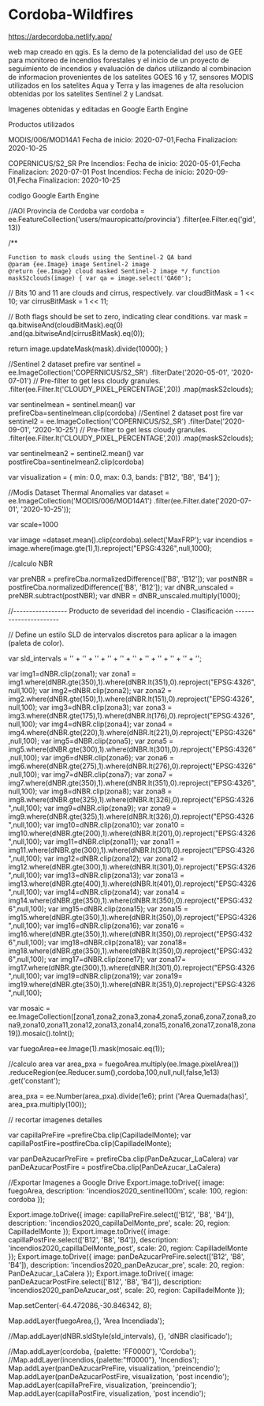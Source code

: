 # Cordoba-Wildfires

https://ardecordoba.netlify.app/

web map creado en qgis. Es la demo de la potencialidad del uso de GEE para monitoreo de incendios forestales y el inicio de un proyecto de seguimiento de incendios y evaluación de daños utilizando al combinacion de informacion provenientes de los satelites GOES 16 y 17, sensores MODIS utilizados en los satelites Aqua y Terra y las imagenes de alta resolucion obtenidas por los satelites Sentinel 2 y Landsat.

Imagenes obtenidas y editadas en Google Earth Engine

Productos utilizados

MODIS/006/MOD14A1 Fecha de inicio: 2020-07-01,Fecha Finalizacion: 2020-10-25

COPERNICUS/S2_SR
Pre Incendios: Fecha de inicio: 2020-05-01,Fecha Finalizacion: 2020-07-01 Post Incendios: Fecha de inicio: 2020-09-01,Fecha Finalizacion: 2020-10-25

codigo Google Earth Engine

//AOI Provincia de Cordoba var cordoba = ee.FeatureCollection('users/mauropicatto/provincia') .filter(ee.Filter.eq('gid', 13))

/**

    Function to mask clouds using the Sentinel-2 QA band
    @param {ee.Image} image Sentinel-2 image
    @return {ee.Image} cloud masked Sentinel-2 image */ function maskS2clouds(image) { var qa = image.select('QA60');

// Bits 10 and 11 are clouds and cirrus, respectively. var cloudBitMask = 1 << 10; var cirrusBitMask = 1 << 11;

// Both flags should be set to zero, indicating clear conditions. var mask = qa.bitwiseAnd(cloudBitMask).eq(0) .and(qa.bitwiseAnd(cirrusBitMask).eq(0));

return image.updateMask(mask).divide(10000); }

//Sentinel 2 dataset prefire var sentinel = ee.ImageCollection('COPERNICUS/S2_SR') .filterDate('2020-05-01', '2020-07-01') // Pre-filter to get less cloudy granules. .filter(ee.Filter.lt('CLOUDY_PIXEL_PERCENTAGE',20)) .map(maskS2clouds);

var sentinelmean = sentinel.mean() var prefireCba=sentinelmean.clip(cordoba) //Sentinel 2 dataset post fire var sentinel2 = ee.ImageCollection('COPERNICUS/S2_SR') .filterDate('2020-09-01', '2020-10-25') // Pre-filter to get less cloudy granules. .filter(ee.Filter.lt('CLOUDY_PIXEL_PERCENTAGE',20)) .map(maskS2clouds);

var sentinelmean2 = sentinel2.mean() var postfireCba=sentinelmean2.clip(cordoba)

var visualization = { min: 0.0, max: 0.3, bands: ['B12', 'B8', 'B4'] };

//Modis Dataset Thermal Anomalies var dataset = ee.ImageCollection('MODIS/006/MOD14A1') .filter(ee.Filter.date('2020-07-01', '2020-10-25'));

var scale=1000

var image =dataset.mean().clip(cordoba).select('MaxFRP'); var incendios = image.where(image.gte(1),1).reproject("EPSG:4326",null,1000);

//calculo NBR

var preNBR = prefireCba.normalizedDifference(['B8', 'B12']); var postNBR = postfireCba.normalizedDifference(['B8', 'B12']); var dNBR_unscaled = preNBR.subtract(postNBR); var dNBR = dNBR_unscaled.multiply(1000);

//----------------- Producto de severidad del incendio - Clasificación ----------------------

// Define un estilo SLD de intervalos discretos para aplicar a la imagen (paleta de color).

var sld_intervals = '' + '' + '' + '' + '' + '' + '' + '' + '' + '' + '';

var img1=dNBR.clip(zona1); var zona1 = img1.where(dNBR.gte(350),1).where(dNBR.lt(351),0).reproject("EPSG:4326",null,100); var img2=dNBR.clip(zona2); var zona2 = img2.where(dNBR.gte(150),1).where(dNBR.lt(151),0).reproject("EPSG:4326",null,100); var img3=dNBR.clip(zona3); var zona3 = img3.where(dNBR.gte(175),1).where(dNBR.lt(176),0).reproject("EPSG:4326",null,100); var img4=dNBR.clip(zona4); var zona4 = img4.where(dNBR.gte(220),1).where(dNBR.lt(221),0).reproject("EPSG:4326",null,100); var img5=dNBR.clip(zona5); var zona5 = img5.where(dNBR.gte(300),1).where(dNBR.lt(301),0).reproject("EPSG:4326",null,100); var img6=dNBR.clip(zona6); var zona6 = img6.where(dNBR.gte(275),1).where(dNBR.lt(276),0).reproject("EPSG:4326",null,100); var img7=dNBR.clip(zona7); var zona7 = img7.where(dNBR.gte(350),1).where(dNBR.lt(351),0).reproject("EPSG:4326",null,100); var img8=dNBR.clip(zona8); var zona8 = img8.where(dNBR.gte(325),1).where(dNBR.lt(326),0).reproject("EPSG:4326",null,100); var img9=dNBR.clip(zona9); var zona9 = img9.where(dNBR.gte(325),1).where(dNBR.lt(326),0).reproject("EPSG:4326",null,100); var img10=dNBR.clip(zona10); var zona10 = img10.where(dNBR.gte(200),1).where(dNBR.lt(201),0).reproject("EPSG:4326",null,100); var img11=dNBR.clip(zona11); var zona11 = img11.where(dNBR.gte(300),1).where(dNBR.lt(301),0).reproject("EPSG:4326",null,100); var img12=dNBR.clip(zona12); var zona12 = img12.where(dNBR.gte(300),1).where(dNBR.lt(301),0).reproject("EPSG:4326",null,100); var img13=dNBR.clip(zona13); var zona13 = img13.where(dNBR.gte(400),1).where(dNBR.lt(401),0).reproject("EPSG:4326",null,100); var img14=dNBR.clip(zona14); var zona14 = img14.where(dNBR.gte(350),1).where(dNBR.lt(350),0).reproject("EPSG:4326",null,100); var img15=dNBR.clip(zona15); var zona15 = img15.where(dNBR.gte(350),1).where(dNBR.lt(350),0).reproject("EPSG:4326",null,100); var img16=dNBR.clip(zona16); var zona16 = img16.where(dNBR.gte(350),1).where(dNBR.lt(350),0).reproject("EPSG:4326",null,100); var img18=dNBR.clip(zona18); var zona18= img18.where(dNBR.gte(350),1).where(dNBR.lt(350),0).reproject("EPSG:4326",null,100); var img17=dNBR.clip(zone17); var zona17= img17.where(dNBR.gte(300),1).where(dNBR.lt(301),0).reproject("EPSG:4326",null,100); var img19=dNBR.clip(zona19); var zona19= img19.where(dNBR.gte(350),1).where(dNBR.lt(351),0).reproject("EPSG:4326",null,100);

var mosaic = ee.ImageCollection([zona1,zona2,zona3,zona4,zona5,zona6,zona7,zona8,zona9,zona10,zona11,zona12,zona13,zona14,zona15,zona16,zona17,zona18,zona19]).mosaic().toInt();

var fuegoArea=ee.Image(1).mask(mosaic.eq(1));

//calculo area var area_pxa = fuegoArea.multiply(ee.Image.pixelArea()) .reduceRegion(ee.Reducer.sum(),cordoba,100,null,null,false,1e13) .get('constant');

area_pxa = ee.Number(area_pxa).divide(1e6);
print ('Area Quemada(has)', area_pxa.multiply(100));

// recortar imagenes detalles

var capillaPreFire =prefireCba.clip(CapilladelMonte); var capillaPostFire=postfireCba.clip(CapilladelMonte);

var panDeAzucarPreFire = prefireCba.clip(PanDeAzucar_LaCalera) var panDeAzucarPostFire = postfireCba.clip(PanDeAzucar_LaCalera)

//Exportar Imagenes a Google Drive Export.image.toDrive({ image: fuegoArea, description: 'incendios2020_sentinel100m', scale: 100, region: cordoba });

Export.image.toDrive({ image: capillaPreFire.select(['B12', 'B8', 'B4']), description: 'incendios2020_capillaDelMonte_pre', scale: 20, region: CapilladelMonte }); Export.image.toDrive({ image: capillaPostFire.select(['B12', 'B8', 'B4']), description: 'incendios2020_capillaDelMonte_post', scale: 20, region: CapilladelMonte });
Export.image.toDrive({ image: panDeAzucarPreFire.select(['B12', 'B8', 'B4']), description: 'incendios2020_panDeAzucar_pre', scale: 20, region: PanDeAzucar_LaCalera });
Export.image.toDrive({ image: panDeAzucarPostFire.select(['B12', 'B8', 'B4']), description: 'incendios2020_panDeAzucar_ost', scale: 20, region: CapilladelMonte });

Map.setCenter(-64.472086,-30.846342, 8);

Map.addLayer(fuegoArea,{}, 'Area Incendiada');

//Map.addLayer(dNBR.sldStyle(sld_intervals), {}, 'dNBR clasificado');

//Map.addLayer(cordoba, {palette: 'FF0000'}, 'Cordoba'); //Map.addLayer(incendios,{palette:"ff0000"}, 'Incendios'); Map.addLayer(panDeAzucarPreFire, visualization, 'preincendio'); Map.addLayer(panDeAzucarPostFire, visualization, 'post incendio'); Map.addLayer(capillaPreFire, visualization, 'preincendio'); Map.addLayer(capillaPostFire, visualization, 'post incendio');
